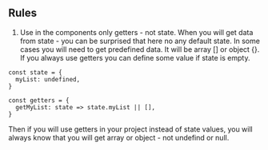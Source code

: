 ## Rules
1) Use in the components only getters - not state.
When you will get data from state - you can be surprised that here no any default state.
In some cases you will need to get predefined data. It will be array [] or object {}.
If you always use getters you can define some value if state is empty.
```
const state = {
  myList: undefined,
}

const getters = {
  getMyList: state => state.myList || [],
}
```

Then if you will use getters in your project instead of state values, you will always know that you will get array or object - not undefind or null.
